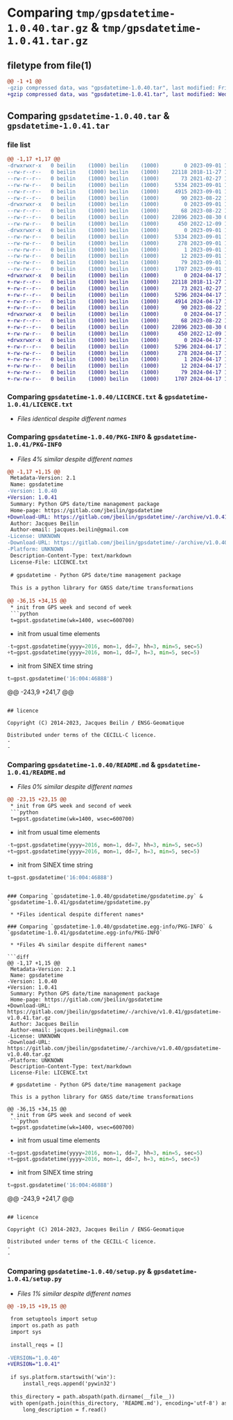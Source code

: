 # Comparing `tmp/gpsdatetime-1.0.40.tar.gz` & `tmp/gpsdatetime-1.0.41.tar.gz`

## filetype from file(1)

```diff
@@ -1 +1 @@
-gzip compressed data, was "gpsdatetime-1.0.40.tar", last modified: Fri Sep  1 12:45:11 2023, max compression
+gzip compressed data, was "gpsdatetime-1.0.41.tar", last modified: Wed Apr 17 16:52:13 2024, max compression
```

## Comparing `gpsdatetime-1.0.40.tar` & `gpsdatetime-1.0.41.tar`

### file list

```diff
@@ -1,17 +1,17 @@
-drwxrwxr-x   0 beilin    (1000) beilin    (1000)        0 2023-09-01 12:45:11.351794 gpsdatetime-1.0.40/
--rw-r--r--   0 beilin    (1000) beilin    (1000)    22118 2018-11-27 11:41:19.000000 gpsdatetime-1.0.40/LICENCE.txt
--rw-r--r--   0 beilin    (1000) beilin    (1000)       73 2021-02-27 15:24:38.000000 gpsdatetime-1.0.40/MANIFEST.in
--rw-rw-r--   0 beilin    (1000) beilin    (1000)     5334 2023-09-01 12:45:11.351794 gpsdatetime-1.0.40/PKG-INFO
--rw-r--r--   0 beilin    (1000) beilin    (1000)     4915 2023-09-01 12:44:29.000000 gpsdatetime-1.0.40/README.md
--rw-r--r--   0 beilin    (1000) beilin    (1000)       90 2023-08-22 14:34:04.000000 gpsdatetime-1.0.40/__init__.py
-drwxrwxr-x   0 beilin    (1000) beilin    (1000)        0 2023-09-01 12:45:11.347794 gpsdatetime-1.0.40/gpsdatetime/
--rw-r--r--   0 beilin    (1000) beilin    (1000)       68 2023-08-22 14:34:07.000000 gpsdatetime-1.0.40/gpsdatetime/__init__.py
--rw-r--r--   0 beilin    (1000) beilin    (1000)    22896 2023-08-30 08:22:53.000000 gpsdatetime-1.0.40/gpsdatetime/gpsdatetime.py
--rw-rw-r--   0 beilin    (1000) beilin    (1000)      450 2022-12-09 15:29:36.000000 gpsdatetime-1.0.40/gpsdatetime/gpstime.py
-drwxrwxr-x   0 beilin    (1000) beilin    (1000)        0 2023-09-01 12:45:11.351794 gpsdatetime-1.0.40/gpsdatetime.egg-info/
--rw-rw-r--   0 beilin    (1000) beilin    (1000)     5334 2023-09-01 12:45:11.000000 gpsdatetime-1.0.40/gpsdatetime.egg-info/PKG-INFO
--rw-rw-r--   0 beilin    (1000) beilin    (1000)      278 2023-09-01 12:45:11.000000 gpsdatetime-1.0.40/gpsdatetime.egg-info/SOURCES.txt
--rw-rw-r--   0 beilin    (1000) beilin    (1000)        1 2023-09-01 12:45:11.000000 gpsdatetime-1.0.40/gpsdatetime.egg-info/dependency_links.txt
--rw-rw-r--   0 beilin    (1000) beilin    (1000)       12 2023-09-01 12:45:11.000000 gpsdatetime-1.0.40/gpsdatetime.egg-info/top_level.txt
--rw-rw-r--   0 beilin    (1000) beilin    (1000)       79 2023-09-01 12:45:11.351794 gpsdatetime-1.0.40/setup.cfg
--rw-rw-r--   0 beilin    (1000) beilin    (1000)     1707 2023-09-01 12:41:30.000000 gpsdatetime-1.0.40/setup.py
+drwxrwxr-x   0 beilin    (1000) beilin    (1000)        0 2024-04-17 16:52:13.348986 gpsdatetime-1.0.41/
+-rw-r--r--   0 beilin    (1000) beilin    (1000)    22118 2018-11-27 11:41:19.000000 gpsdatetime-1.0.41/LICENCE.txt
+-rw-r--r--   0 beilin    (1000) beilin    (1000)       73 2021-02-27 15:24:38.000000 gpsdatetime-1.0.41/MANIFEST.in
+-rw-r--r--   0 beilin    (1000) beilin    (1000)     5296 2024-04-17 16:52:13.348986 gpsdatetime-1.0.41/PKG-INFO
+-rw-r--r--   0 beilin    (1000) beilin    (1000)     4914 2024-04-17 16:45:46.000000 gpsdatetime-1.0.41/README.md
+-rw-r--r--   0 beilin    (1000) beilin    (1000)       90 2023-08-22 14:34:04.000000 gpsdatetime-1.0.41/__init__.py
+drwxrwxr-x   0 beilin    (1000) beilin    (1000)        0 2024-04-17 16:52:13.348986 gpsdatetime-1.0.41/gpsdatetime/
+-rw-r--r--   0 beilin    (1000) beilin    (1000)       68 2023-08-22 14:34:07.000000 gpsdatetime-1.0.41/gpsdatetime/__init__.py
+-rw-r--r--   0 beilin    (1000) beilin    (1000)    22896 2023-08-30 08:22:53.000000 gpsdatetime-1.0.41/gpsdatetime/gpsdatetime.py
+-rw-rw-r--   0 beilin    (1000) beilin    (1000)      450 2022-12-09 15:29:36.000000 gpsdatetime-1.0.41/gpsdatetime/gpstime.py
+drwxrwxr-x   0 beilin    (1000) beilin    (1000)        0 2024-04-17 16:52:13.348986 gpsdatetime-1.0.41/gpsdatetime.egg-info/
+-rw-r--r--   0 beilin    (1000) beilin    (1000)     5296 2024-04-17 16:52:13.000000 gpsdatetime-1.0.41/gpsdatetime.egg-info/PKG-INFO
+-rw-rw-r--   0 beilin    (1000) beilin    (1000)      278 2024-04-17 16:52:13.000000 gpsdatetime-1.0.41/gpsdatetime.egg-info/SOURCES.txt
+-rw-rw-r--   0 beilin    (1000) beilin    (1000)        1 2024-04-17 16:52:13.000000 gpsdatetime-1.0.41/gpsdatetime.egg-info/dependency_links.txt
+-rw-rw-r--   0 beilin    (1000) beilin    (1000)       12 2024-04-17 16:52:13.000000 gpsdatetime-1.0.41/gpsdatetime.egg-info/top_level.txt
+-rw-rw-r--   0 beilin    (1000) beilin    (1000)       79 2024-04-17 16:52:13.352985 gpsdatetime-1.0.41/setup.cfg
+-rw-rw-r--   0 beilin    (1000) beilin    (1000)     1707 2024-04-17 16:51:09.000000 gpsdatetime-1.0.41/setup.py
```

### Comparing `gpsdatetime-1.0.40/LICENCE.txt` & `gpsdatetime-1.0.41/LICENCE.txt`

 * *Files identical despite different names*

### Comparing `gpsdatetime-1.0.40/PKG-INFO` & `gpsdatetime-1.0.41/PKG-INFO`

 * *Files 4% similar despite different names*

```diff
@@ -1,17 +1,15 @@
 Metadata-Version: 2.1
 Name: gpsdatetime
-Version: 1.0.40
+Version: 1.0.41
 Summary: Python GPS date/time management package
 Home-page: https://gitlab.com/jbeilin/gpsdatetime
+Download-URL: https://gitlab.com/jbeilin/gpsdatetime/-/archive/v1.0.41/gpsdatetime-v1.0.41.tar.gz
 Author: Jacques Beilin
 Author-email: jacques.beilin@gmail.com
-License: UNKNOWN
-Download-URL: https://gitlab.com/jbeilin/gpsdatetime/-/archive/v1.0.40/gpsdatetime-v1.0.40.tar.gz
-Platform: UNKNOWN
 Description-Content-Type: text/markdown
 License-File: LICENCE.txt
 
 # gpsdatetime - Python GPS date/time management package
 
 This is a python library for GNSS date/time transformations
 
@@ -36,15 +34,15 @@
 * init from GPS week and second of week
 ```python
 t=gpst.gpsdatetime(wk=1400, wsec=600700)
 ```
 
 * init from usual time elements
 ```python
-t=gpst.gpsdatetime(yyyy=2016, mon=1, dd=7, hh=3, min=5, sec=5)
+t=gpst.gpsdatetime(yyyy=2016, mon=1, dd=7, h=3, min=5, sec=5)
 ```
 
 * init from SINEX time string
 ```python
 t=gpst.gpsdatetime('16:004:46888')
 ```
 
@@ -243,9 +241,7 @@
 ```
 
 ## licence
 
 Copyright (C) 2014-2023, Jacques Beilin / ENSG-Geomatique
 
 Distributed under terms of the CECILL-C licence.
-
-
```

### Comparing `gpsdatetime-1.0.40/README.md` & `gpsdatetime-1.0.41/README.md`

 * *Files 0% similar despite different names*

```diff
@@ -23,15 +23,15 @@
 * init from GPS week and second of week
 ```python
 t=gpst.gpsdatetime(wk=1400, wsec=600700)
 ```
 
 * init from usual time elements
 ```python
-t=gpst.gpsdatetime(yyyy=2016, mon=1, dd=7, hh=3, min=5, sec=5)
+t=gpst.gpsdatetime(yyyy=2016, mon=1, dd=7, h=3, min=5, sec=5)
 ```
 
 * init from SINEX time string
 ```python
 t=gpst.gpsdatetime('16:004:46888')
 ```
```

### Comparing `gpsdatetime-1.0.40/gpsdatetime/gpsdatetime.py` & `gpsdatetime-1.0.41/gpsdatetime/gpsdatetime.py`

 * *Files identical despite different names*

### Comparing `gpsdatetime-1.0.40/gpsdatetime.egg-info/PKG-INFO` & `gpsdatetime-1.0.41/gpsdatetime.egg-info/PKG-INFO`

 * *Files 4% similar despite different names*

```diff
@@ -1,17 +1,15 @@
 Metadata-Version: 2.1
 Name: gpsdatetime
-Version: 1.0.40
+Version: 1.0.41
 Summary: Python GPS date/time management package
 Home-page: https://gitlab.com/jbeilin/gpsdatetime
+Download-URL: https://gitlab.com/jbeilin/gpsdatetime/-/archive/v1.0.41/gpsdatetime-v1.0.41.tar.gz
 Author: Jacques Beilin
 Author-email: jacques.beilin@gmail.com
-License: UNKNOWN
-Download-URL: https://gitlab.com/jbeilin/gpsdatetime/-/archive/v1.0.40/gpsdatetime-v1.0.40.tar.gz
-Platform: UNKNOWN
 Description-Content-Type: text/markdown
 License-File: LICENCE.txt
 
 # gpsdatetime - Python GPS date/time management package
 
 This is a python library for GNSS date/time transformations
 
@@ -36,15 +34,15 @@
 * init from GPS week and second of week
 ```python
 t=gpst.gpsdatetime(wk=1400, wsec=600700)
 ```
 
 * init from usual time elements
 ```python
-t=gpst.gpsdatetime(yyyy=2016, mon=1, dd=7, hh=3, min=5, sec=5)
+t=gpst.gpsdatetime(yyyy=2016, mon=1, dd=7, h=3, min=5, sec=5)
 ```
 
 * init from SINEX time string
 ```python
 t=gpst.gpsdatetime('16:004:46888')
 ```
 
@@ -243,9 +241,7 @@
 ```
 
 ## licence
 
 Copyright (C) 2014-2023, Jacques Beilin / ENSG-Geomatique
 
 Distributed under terms of the CECILL-C licence.
-
-
```

### Comparing `gpsdatetime-1.0.40/setup.py` & `gpsdatetime-1.0.41/setup.py`

 * *Files 1% similar despite different names*

```diff
@@ -19,15 +19,15 @@
 
 from setuptools import setup
 import os.path as path
 import sys
 
 install_reqs = []
 
-VERSION="1.0.40"
+VERSION="1.0.41"
 
 if sys.platform.startswith('win'):
     install_reqs.append('pywin32')
     
 this_directory = path.abspath(path.dirname(__file__))
 with open(path.join(this_directory, 'README.md'), encoding='utf-8') as f:
     long_description = f.read()
```

